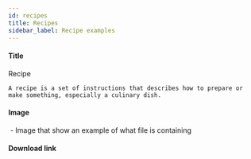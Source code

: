 ```yaml
---
id: recipes
title: Recipes
sidebar_label: Recipe examples
---
```



#### Title

Recipe

```
A recipe is a set of instructions that describes how to prepare or make something, especially a culinary dish.
```

#### Image
![]() - Image that show an example of what file is containing

#### Download link
[]()
